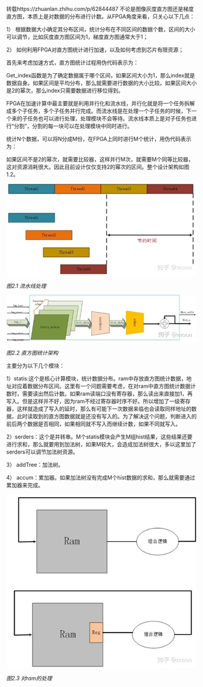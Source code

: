 转载https://zhuanlan.zhihu.com/p/62844487
不论是图像灰度直方图还是梯度直方图，本质上是对数据的分布进行计数。从FPGA角度来看，只关心以下几点：

1） 根据数据大小确定其分布区间，统计分布在不同区间的数据个数，区间的大小可以调节，比如灰度直方图区间为1，梯度直方图通常大于1；

2） 如何利用FPGA对直方图统计进行加速，以及如何考虑到芯片有限资源；

首先来考虑加速方式，直方图统计过程用伪代码表示为：

Get_index函数是为了确定数据属于哪个区间，如果区间大小为1，那么index就是数据自身。如果区间是平均分布，那么就需要进行数据的大小比较。如果区间大小是2的幂次，那么index只需要数据进行移位得到。

FPGA在加速计算中最主要就是利用并行化和流水线，并行化就是将一个任务拆解成多个子任务，多个子任务并行完成。而流水线是在处理一个子任务的时候，下一个来的子任务也可以进行处理，处理模块不会等待。流水线本质上是对子任务也进行“分割”，分割的每一块可以在处理模块中同时进行。

统计N个数据，可以将N分成M份，在FPGA上同时进行M个统计，用伪代码表示为：

如果区间不是2的幂次，就需要比较器，这样并行M次，就需要M个同等比较器，这对资源消耗很大。因此目前设计仅仅支持2的幂次的区间。整个设计架构如图1.2。

![](直方图统计.assets\23495115-bc1f24626077de03.jpg)

*图2.1 流水线处理*

![](直方图统计.assets\23495115-816834c333d834ee.jpg)

*图2.2 直方图统计架构*

主要分为以下几个模块：

1）statis:这个是核心计算模块，统计数据分布。ram中存放直方图统计数据，地址对应着数据分布区间。这里有一个问题需要考虑，在对ram中直方图统计数据计数时，需要读出然后计数。如果ram读端口没有寄存器，那么读出来直接加1，再写入。但是这样并不好，因为ram不经过寄存器时序不好。所以增加了一级寄存器，这样就造成了写入的延时，那么有可能下一次数据来临也会读取同样地址的数据，此时读取到的直方图数据就是还没有写入的。为了解决这个问题，判断进入的前后两个数据是否相同，如果相同就不写入而继续计数，如果不同就写入。

2）serders：这个是并转串。M个statis模块会产生M组hist结果，这些结果还要进行求和，那么就要用到加法树，如果M较大，会造成加法树很大，多以这里加了serders可以调节加法树资源。

3） addTree：加法树。

4） accum：累加器。如果加法树没有完成M个hist数据的求和，那么就需要通过累加器来完成。

![](直方图统计.assets\23495115-cc1f091c68924c58.jpg)

*图2.3 对ram的处理*
